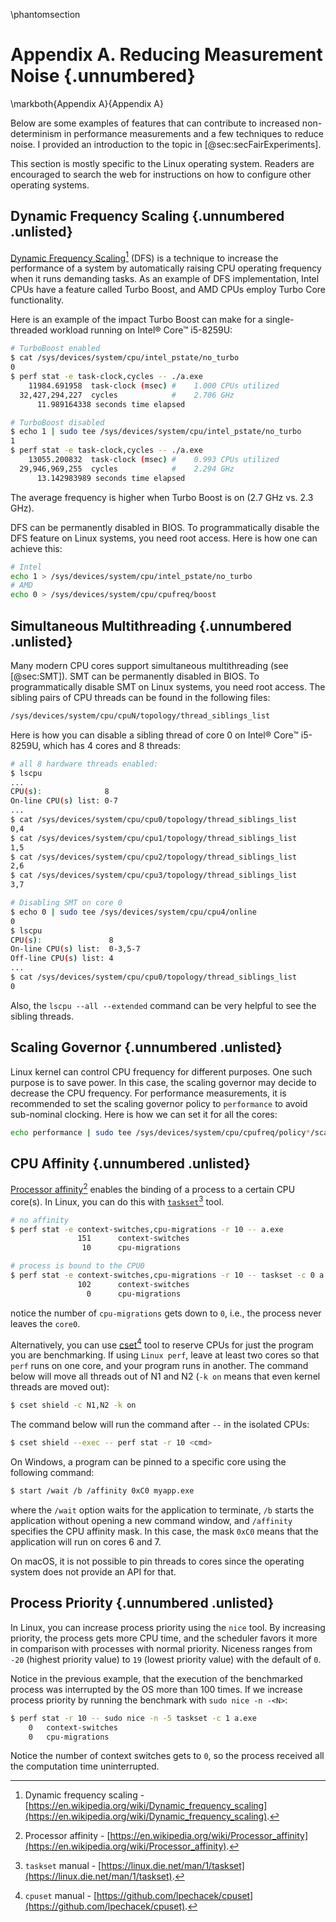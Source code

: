 \phantomsection
# Appendix A. Reducing Measurement Noise {.unnumbered}

\markboth{Appendix A}{Appendix A}

Below are some examples of features that can contribute to increased non-determinism in performance measurements and a few techniques to reduce noise. I provided an introduction to the topic in [@sec:secFairExperiments].

This section is mostly specific to the Linux operating system. Readers are encouraged to search the web for instructions on how to configure other operating systems.

## Dynamic Frequency Scaling {.unnumbered .unlisted}

[Dynamic Frequency Scaling](https://en.wikipedia.org/wiki/Dynamic_frequency_scaling)[^11] (DFS) is a technique to increase the performance of a system by automatically raising CPU operating frequency when it runs demanding tasks. As an example of DFS implementation, Intel CPUs have a feature called Turbo Boost, and AMD CPUs employ Turbo Core functionality. 

Here is an example of the impact Turbo Boost can make for a single-threaded workload running on Intel® Core™ i5-8259U:

```bash
# TurboBoost enabled
$ cat /sys/devices/system/cpu/intel_pstate/no_turbo
0
$ perf stat -e task-clock,cycles -- ./a.exe 
    11984.691958  task-clock (msec) #    1.000 CPUs utilized
  32,427,294,227  cycles            #    2.706 GHz
      11.989164338 seconds time elapsed

# TurboBoost disabled
$ echo 1 | sudo tee /sys/devices/system/cpu/intel_pstate/no_turbo
1
$ perf stat -e task-clock,cycles -- ./a.exe 
    13055.200832  task-clock (msec) #    0.993 CPUs utilized
  29,946,969,255  cycles            #    2.294 GHz
      13.142983989 seconds time elapsed
```

The average frequency is higher when Turbo Boost is on (2.7 GHz vs. 2.3 GHz).

DFS can be permanently disabled in BIOS. To programmatically disable the DFS feature on Linux systems, you need root access. Here is how one can achieve this:

```bash
# Intel
echo 1 > /sys/devices/system/cpu/intel_pstate/no_turbo
# AMD
echo 0 > /sys/devices/system/cpu/cpufreq/boost
```
## Simultaneous Multithreading {.unnumbered .unlisted}

Many modern CPU cores support simultaneous multithreading (see [@sec:SMT]). SMT can be permanently disabled in BIOS. To programmatically disable SMT on Linux systems, you need root access. The sibling pairs of CPU threads can be found in the following files:

```bash
/sys/devices/system/cpu/cpuN/topology/thread_siblings_list
```

Here is how you can disable a sibling thread of core 0 on Intel® Core™ i5-8259U, which has 4 cores and 8 threads:

```bash
# all 8 hardware threads enabled:
$ lscpu
...
CPU(s):              8
On-line CPU(s) list: 0-7
...
$ cat /sys/devices/system/cpu/cpu0/topology/thread_siblings_list
0,4
$ cat /sys/devices/system/cpu/cpu1/topology/thread_siblings_list
1,5
$ cat /sys/devices/system/cpu/cpu2/topology/thread_siblings_list
2,6
$ cat /sys/devices/system/cpu/cpu3/topology/thread_siblings_list
3,7

# Disabling SMT on core 0
$ echo 0 | sudo tee /sys/devices/system/cpu/cpu4/online
0
$ lscpu
CPU(s):               8
On-line CPU(s) list:  0-3,5-7
Off-line CPU(s) list: 4
...
$ cat /sys/devices/system/cpu/cpu0/topology/thread_siblings_list
0
```

Also, the `lscpu --all --extended` command can be very helpful to see the sibling threads.

## Scaling Governor {.unnumbered .unlisted}

Linux kernel can control CPU frequency for different purposes. One such purpose is to save power. In this case, the scaling governor may decide to decrease the CPU frequency. For performance measurements, it is recommended to set the scaling governor policy to `performance` to avoid sub-nominal clocking. Here is how we can set it for all the cores:

```bash
echo performance | sudo tee /sys/devices/system/cpu/cpufreq/policy*/scaling_governor
```

## CPU Affinity {.unnumbered .unlisted}

[Processor affinity](https://en.wikipedia.org/wiki/Processor_affinity)[^8] enables the binding of a process to a certain CPU core(s). In Linux, you can do this with [`taskset`](https://linux.die.net/man/1/taskset)[^9] tool.

```bash
# no affinity
$ perf stat -e context-switches,cpu-migrations -r 10 -- a.exe
               151      context-switches
                10      cpu-migrations

# process is bound to the CPU0
$ perf stat -e context-switches,cpu-migrations -r 10 -- taskset -c 0 a.exe 
               102      context-switches
                 0      cpu-migrations
```
notice the number of `cpu-migrations` gets down to `0`, i.e., the process never leaves the `core0`.

Alternatively, you can use [cset](https://github.com/lpechacek/cpuset)[^10] tool to reserve CPUs for just the program you are benchmarking. If using `Linux perf`, leave at least two cores so that `perf` runs on one core, and your program runs in another. The command below will move all threads out of N1 and N2 (`-k on` means that even kernel threads are moved out):

```bash
$ cset shield -c N1,N2 -k on
```

The command below will run the command after `--` in the isolated CPUs: 
```bash
$ cset shield --exec -- perf stat -r 10 <cmd>
```

On Windows, a program can be pinned to a specific core using the following command:

```bash
$ start /wait /b /affinity 0xC0 myapp.exe
```

where the `/wait` option waits for the application to terminate, `/b` starts the application without opening a new command window, and `/affinity` specifies the CPU affinity mask. In this case, the mask `0xC0` means that the application will run on cores 6 and 7.

On macOS, it is not possible to pin threads to cores since the operating system does not provide an API for that.

## Process Priority {.unnumbered .unlisted}

In Linux, you can increase process priority using the `nice` tool. By increasing priority, the process gets more CPU time, and the scheduler favors it more in comparison with processes with normal priority. Niceness ranges from `-20` (highest priority value) to `19` (lowest priority value) with the default of `0`.

Notice in the previous example, that the execution of the benchmarked process was interrupted by the OS more than 100 times. If we increase process priority by running the benchmark with `sudo nice -n -<N>`:

```bash
$ perf stat -r 10 -- sudo nice -n -5 taskset -c 1 a.exe
    0   context-switches
    0   cpu-migrations
```

Notice the number of context switches gets to `0`, so the process received all the computation time uninterrupted.

[^4]: SMT - [https://en.wikipedia.org/wiki/Simultaneous_multithreading](https://en.wikipedia.org/wiki/Simultaneous_multithreading).
[^7]: Documentation for Linux CPU frequency governors: [https://www.kernel.org/doc/Documentation/cpu-freq/governors.txt](https://www.kernel.org/doc/Documentation/cpu-freq/governors.txt).
[^8]: Processor affinity - [https://en.wikipedia.org/wiki/Processor_affinity](https://en.wikipedia.org/wiki/Processor_affinity).
[^9]: `taskset` manual - [https://linux.die.net/man/1/taskset](https://linux.die.net/man/1/taskset).
[^10]: `cpuset` manual - [https://github.com/lpechacek/cpuset](https://github.com/lpechacek/cpuset).
[^11]: Dynamic frequency scaling - [https://en.wikipedia.org/wiki/Dynamic_frequency_scaling](https://en.wikipedia.org/wiki/Dynamic_frequency_scaling).
